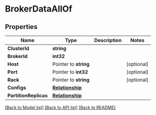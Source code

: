 # BrokerDataAllOf

## Properties

Name | Type | Description | Notes
------------ | ------------- | ------------- | -------------
**ClusterId** | **string** |  | 
**BrokerId** | **int32** |  | 
**Host** | Pointer to **string** |  | [optional] 
**Port** | Pointer to **int32** |  | [optional] 
**Rack** | Pointer to **string** |  | [optional] 
**Configs** | [**Relationship**](Relationship.md) |  | 
**PartitionReplicas** | [**Relationship**](Relationship.md) |  | 

[[Back to Model list]](../README.md#documentation-for-models) [[Back to API list]](../README.md#documentation-for-api-endpoints) [[Back to README]](../README.md)


